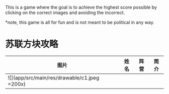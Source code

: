 This is a game where the goal is to achieve the highest score possible by clicking on the correct images and avoiding the incorrect.

*note, this game is all for fun and is not meant to be political in any way. 

# 苏联方块攻略

| 图片 | 姓名 | 阵营 | 简介 |
|-----|------|------|------|
| ![](app/src/main/res/drawable/c1.jpeg =200x)| 
